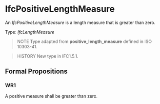 # IfcPositiveLengthMeasure

An _IfcPositiveLengthMeasure_ is a length measure that is greater than zero.<!-- end of definition -->

Type: _IfcLengthMeasure_

> NOTE  Type adapted from **positive_length_measure** defined in ISO 10303-41.

> HISTORY  New type in IFC1.5.1.

## Formal Propositions

### WR1
A positive measure shall be greater than zero.

